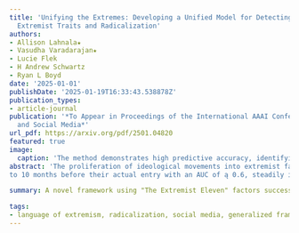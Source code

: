 ```yaml
---
title: 'Unifying the Extremes: Developing a Unified Model for Detecting and Predicting
  Extremist Traits and Radicalization'
authors:
- Allison Lahnala★
- Vasudha Varadarajan★
- Lucie Flek
- H Andrew Schwartz
- Ryan L Boyd
date: '2025-01-01'
publishDate: '2025-01-19T16:33:43.538878Z'
publication_types:
- article-journal
publication: '*To Appear in Proceedings of the International AAAI Conference on Web
  and Social Media*'
url_pdf: https://arxiv.org/pdf/2501.04820
featured: true
image:
  caption: 'The method demonstrates high predictive accuracy, identifying potential extremists up to 10 months before they join extremist communities.'
abstract: 'The proliferation of ideological movements into extremist factions via social media has become a global concern. While radicalization has been studied extensively within the context of specific ideologies, our ability to accurately characterize extremism in more generalizable terms remains underdeveloped. In this paper, we propose a novel method for extracting and analyzing extremist discourse across a range of online community forums. By focusing on verbal behavioral signatures of extremist traits, we develop a framework for quantifying extremism at both user and community levels. Our research identifies 11 distinct factors, which we term “The Extremist Eleven,” as a generalized psychosocial model of extremism. Applying our method to various online communities, we demonstrate an ability to characterize ideologically diverse communities across the 11 extremist traits. We demonstrate the power of this method by analyzing user histories from members of the incel community. We find that our framework accurately predicts which users join the incel community up
to 10 months before their actual entry with an AUC of ą 0.6, steadily increasing to AUC ~ 0.9 three to four months before the event. Further, we find that upon entry into an extremist forum, the users tend to maintain their level of extremism within the community, while still remaining distinguishable from the general online discourse. Our findings contribute to the study of extremism by introducing a more holistic, cross-ideological approach that transcends traditional, trait-specific models.'

summary: A novel framework using "The Extremist Eleven" factors successfully analyzes and predicts extremist behavior across different online communities by examining verbal behavioral signatures. The method demonstrates high predictive accuracy, identifying potential extremists up to 10 months before they join extremist communities, while showing that users maintain consistent extremist traits after joining these forums.

tags:
- language of extremism, radicalization, social media, generalized framework
---
```

